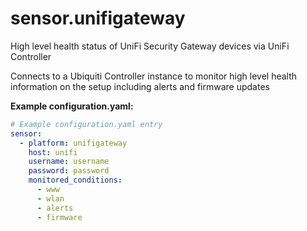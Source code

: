 # sensor.unifigateway
High level health status of UniFi Security Gateway devices via UniFi Controller

Connects to a Ubiquiti Controller instance to monitor high level health information on the setup including alerts and firmware updates

**Example configuration.yaml:**

```yaml
# Example configuration.yaml entry
sensor:
  - platform: unifigateway
    host: unifi
    username: username
    password: password
    monitored_conditions:
      - www
      - wlan
      - alerts
      - firmware
```
